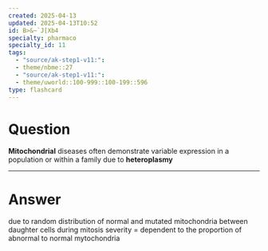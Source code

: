 ```yaml
---
created: 2025-04-13
updated: 2025-04-13T10:52
id: B>&~`J[Xb4
specialty: pharmaco
specialty_id: 11
tags:
  - "source/ak-step1-v11:": 
  - theme/nbme::27
  - "source/ak-step1-v11:": 
  - theme/uworld::100-999::100-199::596
type: flashcard
---
```


# Question
**Mitochondrial** diseases often demonstrate variable expression in a population or within a family due to **heteroplasmy**

---

# Answer
due to random distribution of normal and mutated mitochondria between daughter cells during mitosis    severity = dependent to the proportion of abnormal to normal mytochondria